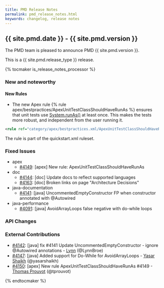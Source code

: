 ```yaml
---
title: PMD Release Notes
permalink: pmd_release_notes.html
keywords: changelog, release notes
---
```


## {{ site.pmd.date }} - {{ site.pmd.version }}

The PMD team is pleased to announce PMD {{ site.pmd.version }}.

This is a {{ site.pmd.release_type }} release.

{% tocmaker is_release_notes_processor %}

### New and noteworthy

#### New Rules
* The new Apex rule {% rule apex/bestpractices/ApexUnitTestClassShouldHaveRunAs %} ensures that unit tests
  use [System.runAs()](https://developer.salesforce.com/docs/atlas.en-us.apexcode.meta/apexcode/apex_testing_tools_runas.htm)
  at least once. This makes the tests more robust, and independent from the user running it.

```xml
<rule ref="category/apex/bestpractices.xml/ApexUnitTestClassShouldHaveRunAs"/>
```

The rule is part of the quickstart.xml ruleset.

### Fixed Issues
* apex
    * [#4149](https://github.com/pmd/pmd/issues/4149): \[apex] New rule: ApexUnitTestClassShouldHaveRunAs
* doc
    * [#4144](https://github.com/pmd/pmd/pull/4144): \[doc] Update docs to reflect supported languages
    * [#4163](https://github.com/pmd/pmd/issues/4163): \[doc] Broken links on page "Architecture Decisions"
* java-documentation
    * [#4141](https://github.com/pmd/pmd/issues/4141): \[java] UncommentedEmptyConstructor FP when constructor annotated with @<!-- -->Autowired
* java-performance
    * [#4091](https://github.com/pmd/pmd/issues/4091): \[java] AvoidArrayLoops false negative with do-while loops

### API Changes

### External Contributions
* [#4142](https://github.com/pmd/pmd/pull/4142): \[java] fix #4141 Update UncommentedEmptyConstructor - ignore @<!-- -->Autowired annotations - [Lynn](https://github.com/LynnBroe) (@LynnBroe)
* [#4147](https://github.com/pmd/pmd/pull/4147): \[java] Added support for Do-While for AvoidArrayLoops - [Yasar Shaikh](https://github.com/yasarshaikh) (@yasarshaikh)
* [#4150](https://github.com/pmd/pmd/pull/4150): \[apex] New rule ApexUnitTestClassShouldHaveRunAs #4149 - [Thomas Prouvot](https://github.com/tprouvot) (@tprouvot)

{% endtocmaker %}

